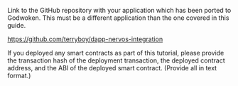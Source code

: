 
Link to the GitHub repository with your application which has been ported to Godwoken. This must be a different application than the one covered in this guide.

https://github.com/terryboy/dapp-nervos-integration


If you deployed any smart contracts as part of this tutorial, please provide the transaction hash of the deployment transaction, the deployed contract address, and the ABI of the deployed smart contract. (Provide all in text format.)

